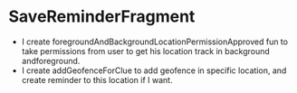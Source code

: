 # SaveReminderFragment
- I create foregroundAndBackgroundLocationPermissionApproved fun to take permissions from user to get his location track in background andforeground.
- I create addGeofenceForClue to add geofence in specific location, and create reminder to this location if I want.